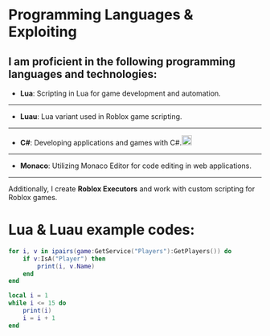 # Programming Languages & Exploiting

I am proficient in the following programming languages and technologies:
--------------------------------------
- **Lua**: Scripting in Lua for game development and automation.
--------------------------------------
- **Luau**: Lua variant used in Roblox game scripting.
--------------------------------------
- **C#**: Developing applications and games with C#.<img src="https://upload.wikimedia.org/wikipedia/commons/4/4f/Csharp_Logo.png" width="20" height="20"/>
--------------------------------------
- **Monaco**: Utilizing Monaco Editor for code editing in web applications.
--------------------------------------
Additionally, I create **Roblox Executors** and work with custom scripting for Roblox games.

# Lua & Luau example codes:

``` lua
for i, v in ipairs(game:GetService("Players"):GetPlayers()) do
    if v:IsA("Player") then
        print(i, v.Name)
    end
end
```

``` lua
local i = 1
while i <= 15 do
    print(i)
    i = i + 1
end
```
